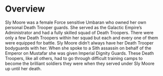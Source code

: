 # Overview

Sly Moore was a female Force sensitive Umbaran who owned her own personal Death Trooper guards.
She served as the Galactic Empire’s Administrator and had a fully skilled squad of Death Troopers.
There were only a few Death Troopers within her squad but each and every one of them were equipped for battle.
Sly Moore didn’t always have her Death Trooper bodyguards with her.
When she spoke to a Sith assassin on behalf of the Emperor on Mustafar she was given Imperial Dignity Guards.
These Death Troopers, like all others, had to go through difficult training camps to become the brilliant soldiers they were when they served under Sly Moore up until her death.
